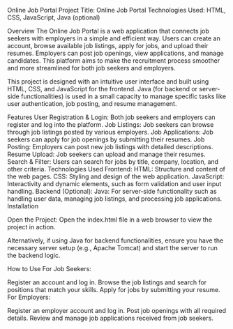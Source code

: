 Online Job Portal
Project Title: Online Job Portal
Technologies Used: HTML, CSS, JavaScript, Java (optional)

Overview
The Online Job Portal is a web application that connects job seekers with employers in a simple and efficient way. Users can create an account, browse available job listings, apply for jobs, and upload their resumes. Employers can post job openings, view applications, and manage candidates. This platform aims to make the recruitment process smoother and more streamlined for both job seekers and employers.

This project is designed with an intuitive user interface and built using HTML, CSS, and JavaScript for the frontend. Java (for backend or server-side functionalities) is used in a small capacity to manage specific tasks like user authentication, job posting, and resume management.

Features
User Registration & Login: Both job seekers and employers can register and log into the platform.
Job Listings: Job seekers can browse through job listings posted by various employers.
Job Applications: Job seekers can apply for job openings by submitting their resumes.
Job Posting: Employers can post new job listings with detailed descriptions.
Resume Upload: Job seekers can upload and manage their resumes.
Search & Filter: Users can search for jobs by title, company, location, and other criteria.
Technologies Used
Frontend:
HTML: Structure and content of the web pages.
CSS: Styling and design of the web application.
JavaScript: Interactivity and dynamic elements, such as form validation and user input handling.
Backend (Optional):
Java: For server-side functionality such as handling user data, managing job listings, and processing job applications.
Installation


Open the Project:
Open the index.html file in a web browser to view the project in action.

Alternatively, if using Java for backend functionalities, ensure you have the necessary server setup (e.g., Apache Tomcat) and start the server to run the backend logic.

How to Use
For Job Seekers:

Register an account and log in.
Browse the job listings and search for positions that match your skills.
Apply for jobs by submitting your resume.
For Employers:

Register an employer account and log in.
Post job openings with all required details.
Review and manage job applications received from job seekers.
